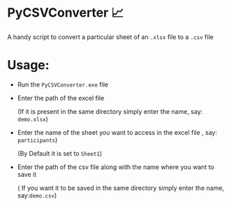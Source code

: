 # PyCSVConverter 📈
A handy script to convert a particular sheet of an ```.xlsx``` file to a ```.csv``` file

# Usage:

- Run the ```PyCSVConverter.exe``` file
- Enter the path of the excel file 

  (If it is present in the same directory simply enter the name, say: ```demo.xlsx```)
  
- Enter the name of the sheet you want to access in the excel file , say: ```participants```)

  (By Default it is set to ```Sheet1```)
  
- Enter the path of the csv file along with the name where you want to save it

  ( If you want it to be saved in the same directory simply enter the name, say:```demo.csv```)
